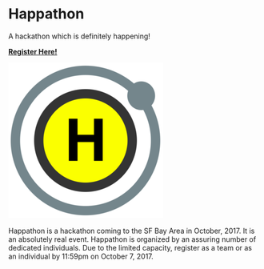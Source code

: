 # Happathon
A hackathon which is definitely happening!

[**Register Here!**](https://happathon.github.io/)

![Happathon](/images/happathon_small.png)

Happathon is a hackathon coming to the SF Bay Area in October, 2017. It is an absolutely real event. Happathon is organized by an assuring number of dedicated individuals. Due to the limited capacity, register as a team or as an individual by 11:59pm on October 7, 2017.

